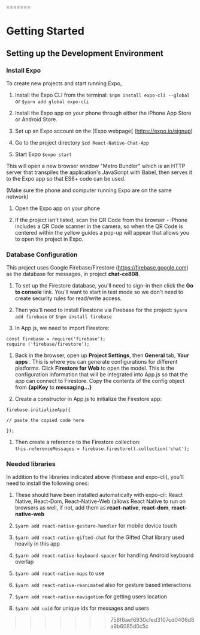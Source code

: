 
=======
# Getting Started
## Setting up the Development Environment
### Install Expo

To create new projects and start running Expo, 

1. Install the Expo CLI from the terminal: `$npm install expo-cli --global` or `$yarn add global expo-cli`

1. Install the Expo app on your phone through either the iPhone App Store or Android Store.

1. Set up an Expo account on the [Expo webpage[ (https://expo.io/signup)

1. Go to the project directory `$cd React-Native-Chat-App`

1. Start Expo `$expo start`

This will open a new browser window "Metro Bundler" which is an HTTP server that transpiles the 
application's JavaScript with Babel, then serves it to the Expo app so that ES6+ code can be used.

(Make sure the phone and computer running Expo are on the same network)
1. Open the Expo app on your phone

1. If the project isn't listed, scan the QR Code from the browser - iPhone includes a QR Code scanner 
in the camera, so when the QR Code is centered within the yellow guides a pop-up will appear that allows
you to open the project in Expo.

### Database Configuration

This project uses Google Firebase/Firestore (https://firebase.google.com) as the database for messages, in project __chat-ce808__.

1. To set up the Firestore database, you'll need to sign-in then click the __Go to console__ link.  You'll want to start in test mode so we don't need to create security rules for read/write access.

1.  Then you'll need to install Firestone via Firebase for the project: `$yarn add firebase` or `$npm install firebase`

1. In App.js, we need to import Firestore: 

```
const firebase = require('firebase');
require ('firebase/firestore');
```

1. Back in the browser, open up __Project Settings__, then __General__ tab, __Your apps__ . This is where you can generate configurations for different platforms.  Click __Firestore for Web__ to open the model.  This is the configuration information that will be integrated into App.js so that the app can connect to Firestore.  Copy the contents of the config object from __{apiKey__ to __messaging...}__

1.  Create a constructor in App.js to initialize the Firestore app:

```
firebase.initializeApp({

// paste the copied code here

});
```
1. Then create a reference to the Firestore collection: `this.referenceMessages = firebase.firestore().collection('chat');`

### Needed libraries

In addition to the libraries indicated above (firebase and expo-cli), you'll need to install the following ones:

1. These should have been installed automatically with expo-cli: React Native, React-Dom, React-Native-Web (allows React Native to run on browsers as well, if not, add them as __react-native__, __react-dom__, __react-native-web__

1. `$yarn add react-native-gesture-handler` for mobile device touch

1. `$yarn add react-native-gifted-chat` for the Gifted Chat library used heavily in this app

1.  `$yarn add react-native-keyboard-spacer` for handling Android keyboard overlap

1. `$yarn add react-native-maps` to use <MapView />

1. `$yarn add react-native-reanimated` also for gesture based interactions

1. `$yarn add react-native-navigation` for getting users location

1. `$yarn add uuid` for unique ids for messages and users
>>>>>>> 758f6aef6930cfed3107cd0406d8a9b6085d0c5c
